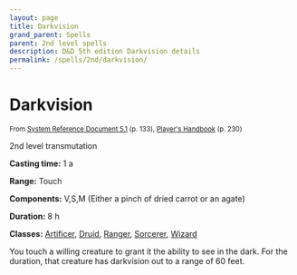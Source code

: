 ```yaml
---
layout: page
title: Darkvision
grand_parent: Spells
parent: 2nd level spells 
description: D&D 5th edition Darkvision details
permalink: /spells/2nd/darkvision/
---
```


# Darkvision

<small>From <a target="_blank" href="https://media.wizards.com/2016/downloads/DND/SRD-OGL_V5.1.pdf">System Reference Document 5.1</a> (p. 133), <a target="_blank" href="https://dnd.wizards.com/products/tabletop-games/rpg-products/rpg_playershandbook">Player's Handbook</a> (p. 230)</small>


2nd level transmutation

**Casting time:** 1 a

**Range:** Touch

**Components:** V,S,M (Either a pinch of dried carrot or an agate)

**Duration:** 8 h

**Classes:** [Artificer](/classes/artificer/), [Druid](/classes/druid/), [Ranger](/classes/ranger/), [Sorcerer](/classes/sorcerer/), [Wizard](/classes/wizard/)

You touch a willing creature to grant it the ability to see in the dark. For the duration, that creature has darkvision out to a range of 60 feet.